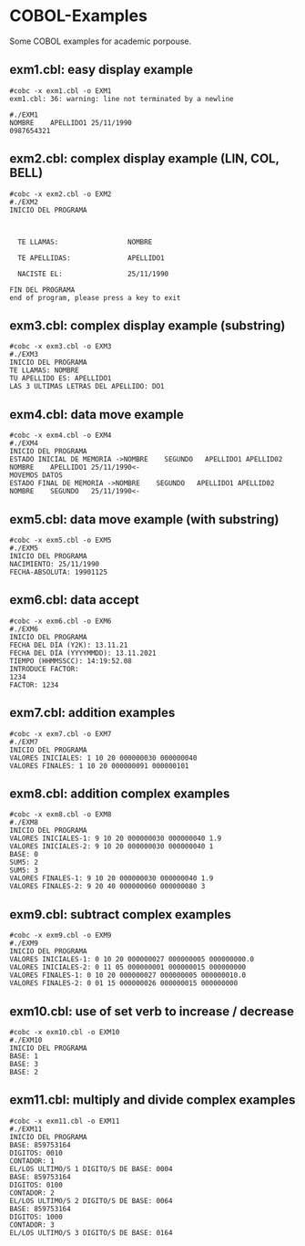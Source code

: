 # COBOL-Examples
Some COBOL examples for academic porpouse.

## exm1.cbl: easy display example

```
#cobc -x exm1.cbl -o EXM1
exm1.cbl: 36: warning: line not terminated by a newline

#./EXM1
NOMBRE    APELLIDO1 25/11/1990
0987654321
```


## exm2.cbl: complex display example (LIN, COL, BELL)

```
#cobc -x exm2.cbl -o EXM2
#./EXM2
INICIO DEL PROGRAMA



  TE LLAMAS:                 NOMBRE

  TE APELLIDAS:              APELLIDO1

  NACISTE EL:                25/11/1990

FIN DEL PROGRAMA
end of program, please press a key to exit
```


## exm3.cbl: complex display example (substring)

```
#cobc -x exm3.cbl -o EXM3
#./EXM3
INICIO DEL PROGRAMA
TE LLAMAS: NOMBRE
TU APELLIDO ES: APELLIDO1
LAS 3 ULTIMAS LETRAS DEL APELLIDO: DO1
```


## exm4.cbl: data move example

```
#cobc -x exm4.cbl -o EXM4
#./EXM4
INICIO DEL PROGRAMA
ESTADO INICIAL DE MEMORIA ->NOMBRE    SEGUNDO   APELLIDO1 APELLID02 NOMBRE    APELLIDO1 25/11/1990<-
MOVEMOS DATOS
ESTADO FINAL DE MEMORIA ->NOMBRE    SEGUNDO   APELLIDO1 APELLID02 NOMBRE    SEGUNDO   25/11/1990<-
```


## exm5.cbl: data move example (with substring)

```
#cobc -x exm5.cbl -o EXM5
#./EXM5
INICIO DEL PROGRAMA
NACIMIENTO: 25/11/1990
FECHA-ABSOLUTA: 19901125
```


## exm6.cbl: data accept

```
#cobc -x exm6.cbl -o EXM6
#./EXM6
INICIO DEL PROGRAMA
FECHA DEL DÍA (Y2K): 13.11.21
FECHA DEL DÍA (YYYYMMDD): 13.11.2021
TIEMPO (HHMMSSCC): 14:19:52.08
INTRODUCE FACTOR:
1234
FACTOR: 1234
```


## exm7.cbl: addition examples

```
#cobc -x exm7.cbl -o EXM7
#./EXM7
INICIO DEL PROGRAMA
VALORES INICIALES: 1 10 20 000000030 000000040
VALORES FINALES: 1 10 20 000000091 000000101
```


## exm8.cbl: addition complex examples

```
#cobc -x exm8.cbl -o EXM8
#./EXM8
INICIO DEL PROGRAMA
VALORES INICIALES-1: 9 10 20 000000030 000000040 1.9
VALORES INICIALES-2: 9 10 20 000000030 000000040 1
BASE: 0
SUM5: 2
SUM5: 3
VALORES FINALES-1: 9 10 20 000000030 000000040 1.9
VALORES FINALES-2: 9 20 40 000000060 000000080 3
```


## exm9.cbl: subtract complex examples

```
#cobc -x exm9.cbl -o EXM9
#./EXM9
INICIO DEL PROGRAMA
VALORES INICIALES-1: 0 10 20 000000027 000000005 000000000.0
VALORES INICIALES-2: 0 11 05 000000001 000000015 000000000
VALORES FINALES-1: 0 10 20 000000027 000000005 000000010.0
VALORES FINALES-2: 0 01 15 000000026 000000015 000000000
```


## exm10.cbl: use of set verb to increase / decrease

```
#cobc -x exm10.cbl -o EXM10
#./EXM10
INICIO DEL PROGRAMA
BASE: 1
BASE: 3
BASE: 2
```


## exm11.cbl: multiply and divide complex examples

```
#cobc -x exm11.cbl -o EXM11
#./EXM11
INICIO DEL PROGRAMA
BASE: 859753164
DIGITOS: 0010
CONTADOR: 1
EL/LOS ULTIMO/S 1 DIGITO/S DE BASE: 0004
BASE: 859753164
DIGITOS: 0100
CONTADOR: 2
EL/LOS ULTIMO/S 2 DIGITO/S DE BASE: 0064
BASE: 859753164
DIGITOS: 1000
CONTADOR: 3
EL/LOS ULTIMO/S 3 DIGITO/S DE BASE: 0164
```
